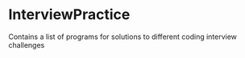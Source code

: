 # InterviewPractice

Contains a list of programs for solutions to different coding interview challenges
